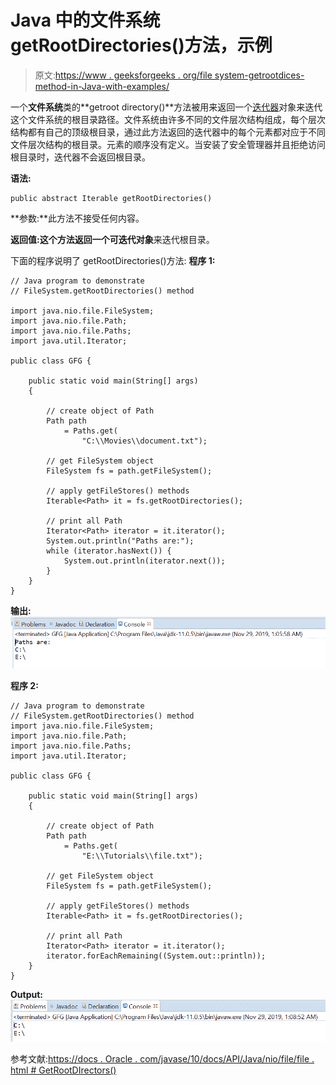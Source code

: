 # Java 中的文件系统 getRootDirectories()方法，示例

> 原文:[https://www . geeksforgeeks . org/file system-getrootdices-method-in-Java-with-examples/](https://www.geeksforgeeks.org/filesystem-getrootdirectories-method-in-java-with-examples/)

一个**文件系统**类的**getroot directory()**方法被用来返回一个[迭代器](https://www.geeksforgeeks.org/iterators-in-java/)对象来迭代这个文件系统的根目录路径。文件系统由许多不同的文件层次结构组成，每个层次结构都有自己的顶级根目录，通过此方法返回的迭代器中的每个元素都对应于不同文件层次结构的根目录。元素的顺序没有定义。当安装了安全管理器并且拒绝访问根目录时，迭代器不会返回根目录。

**语法:**

```
public abstract Iterable getRootDirectories()

```

**参数:**此方法不接受任何内容。

**返回值:**这个方法返回一个**可迭代对象**来迭代根目录。

下面的程序说明了 getRootDirectories()方法:
**程序 1:**

```
// Java program to demonstrate
// FileSystem.getRootDirectories() method

import java.nio.file.FileSystem;
import java.nio.file.Path;
import java.nio.file.Paths;
import java.util.Iterator;

public class GFG {

    public static void main(String[] args)
    {

        // create object of Path
        Path path
            = Paths.get(
                "C:\\Movies\\document.txt");

        // get FileSystem object
        FileSystem fs = path.getFileSystem();

        // apply getFileStores() methods
        Iterable<Path> it = fs.getRootDirectories();

        // print all Path
        Iterator<Path> iterator = it.iterator();
        System.out.println("Paths are:");
        while (iterator.hasNext()) {
            System.out.println(iterator.next());
        }
    }
}
```

**输出:**
![](img/f5f317403098c2526c010c8c80934250.png)

**程序 2:**

```
// Java program to demonstrate
// FileSystem.getRootDirectories() method
import java.nio.file.FileSystem;
import java.nio.file.Path;
import java.nio.file.Paths;
import java.util.Iterator;

public class GFG {

    public static void main(String[] args)
    {

        // create object of Path
        Path path
            = Paths.get(
                "E:\\Tutorials\\file.txt");

        // get FileSystem object
        FileSystem fs = path.getFileSystem();

        // apply getFileStores() methods
        Iterable<Path> it = fs.getRootDirectories();

        // print all Path
        Iterator<Path> iterator = it.iterator();
        iterator.forEachRemaining((System.out::println));
    }
}
```

**Output:**![](img/7b3d641feba04265508a72c54204298c.png)

参考文献:[https://docs . Oracle . com/javase/10/docs/API/Java/nio/file/file . html # GetRootDIrectors()](https://docs.oracle.com/javase/10/docs/api/java/nio/file/FileSystem.html#getRootDirectories())